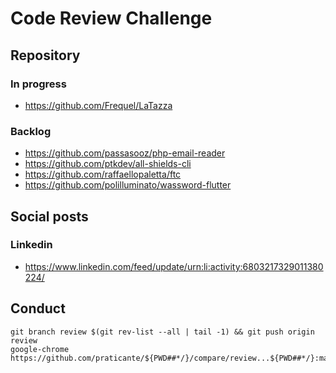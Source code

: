 # Code Review Challenge

## Repository

### In progress

- https://github.com/Frequel/LaTazza

### Backlog

- https://github.com/passasooz/php-email-reader
- https://github.com/ptkdev/all-shields-cli
- https://github.com/raffaellopaletta/ftc
- https://github.com/polilluminato/wassword-flutter

## Social posts

### Linkedin

- https://www.linkedin.com/feed/update/urn:li:activity:6803217329011380224/

## Conduct

```shell
git branch review $(git rev-list --all | tail -1) && git push origin review
google-chrome https://github.com/praticante/${PWD##*/}/compare/review...${PWD##*/}:main
```
